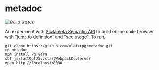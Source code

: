 # metadoc

[![Build Status](https://travis-ci.org/olafurpg/metadoc.svg?branch=master)](https://travis-ci.org/olafurpg/metadoc)

An experiment with [Scalameta Semantic API](http://scalameta.org/tutorial/#SemanticAPI)
to build online code browser with "jump to definition" and "see usage". To run,

```
git clone https://github.com/olafurpg/metadoc.git
cd metadoc
npm install -g yarn
sbt js/fastOptJS::startWebpackDevServer
open http://localhost:8080
```
